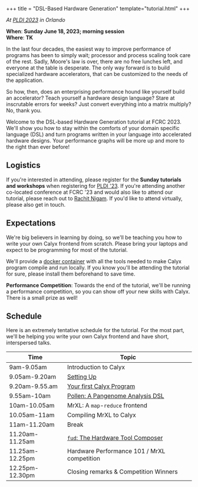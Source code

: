 +++
title = "DSL-Based Hardware Generation"
template="tutorial.html"
+++

*At [PLDI 2023][pldi-home] in Orlando*

**When**: **Sunday June 18, 2023; morning session** <br/>
**Where**: **TK**

In the last four decades, the easiest way to improve performance of programs has been to simply wait; processor and process scaling took care of the rest.
Sadly, Moore's law is over, there are no free lunches left, and everyone at the table is desperate.
The only way forward is to build specialized hardware accelerators, that can be customized to the needs of the application.

So how, then, does an enterprising performance hound like yourself build an accelerator?
Teach yourself a hardware design language?
Stare at inscrutable errors for weeks?
Just convert everything into a matrix multiply?
No, thank you.

Welcome to the DSL-based Hardware Generation tutorial at FCRC 2023.
We'll show you how to stay within the comforts of your domain specific language (DSL) and turn programs written in your language into accelerated hardware designs.
Your performance graphs will be more up and more to the right than ever before!

## Logistics

If you're interested in attending, please register for the **Sunday tutorials and workshops** when registering for [PLDI '23][pldi-reg].
If you're attending another co-located conference at FCRC '23 and would also like to attend our tutorial, please reach out to [Rachit Nigam][rachit-email].
If you'd like to attend virtually, please also get in touch.

## Expectations

We're big believers in learning by doing, so we'll be teaching you how to write your own Calyx frontend from scratch.
Please bring your laptops and expect to be programming for most of the tutorial.

We'll provide a [docker container][calyx-docker]  with all the tools needed to make Calyx program compile and run locally.
If you know you'll be attending the tutorial for sure, please install them beforehand to save time.

**Performance Competition**: Towards the end of the tutorial, we'll be running a performance competition, so you can show off your new skills with Calyx. There is a small prize as well!

## Schedule

Here is an extremely tentative schedule for the tutorial.
For the most part, we'll be helping you write your own Calyx frontend and have short, interspersed talks.

| Time | Topic |
| ---- | ----- |
| 9am-9.05am | Introduction to Calyx |
| 9.05am-9.20am | [Setting Up][calyx-start] |
| 9.20am-9.55.am | [Your first Calyx Program][calyx-prog] |
| 9.55am-10am | [Pollen: A Pangenome Analysis DSL][pollen] |
| 10am-10.05am | MrXL: A `map`-`reduce` frontend |
| 10.05am-11am | Compiling MrXL to Calyx |
| 11am-11.20am | Break |
| 11.20am-11.25am | [`fud`: The Hardware Tool Composer][calyx-fud] |
| 11.25am-12.25pm | Hardware Performance 101 / MrXL competition |
| 12.25pm-12.30pm | Closing remarks & Competition Winners |

[calyx-prog]: https://docs.calyxir.org/tutorial/language-tut.html
[calyx-start]: https://docs.calyxir.org/
[calyx-fud]: https://docs.calyxir.org/fud/index.html

[rachit-email]: mailto:rnigam@cs.cornell.edu
[pldi-reg]: https://fcrc.acm.org/
[pldi-home]: https://pldi23.sigplan.org/
[calyx-docker]: https://github.com/cucapra/calyx/pkgs/container/calyx
[pollen]: https://github.com/cucapra/pollen
